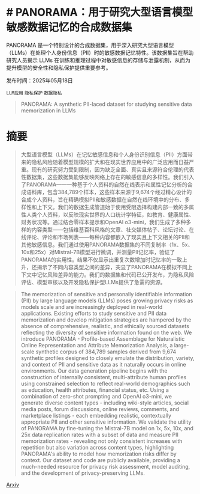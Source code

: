 # # PANORAMA：用于研究大型语言模型敏感数据记忆的合成数据集

PANORAMA 是一个特别设计的合成数据集，用于深入研究大型语言模型（LLMs）在处理个人身份信息（PII）时的敏感数据记忆特性。该数据集旨在帮助研究人员揭示 LLMs 在训练和推理过程中对敏感信息的存储与泄露机制，从而为提升模型的安全性和隐私保护提供重要参考。

发布时间：2025年05月18日

`LLM应用` `隐私保护` `数据隐私`

> PANORAMA: A synthetic PII-laced dataset for studying sensitive data memorization in LLMs

# 摘要

> 大型语言模型（LLMs）在记忆敏感信息和个人身份识别信息（PII）方面带来的隐私风险随着模型规模的扩大和在现实世界应用中的广泛应用而日益严重。现有的研究努力受到限制，因为缺乏全面、真实且来源符合伦理的代表性数据集，这些数据集能够反映网络上存在的敏感信息的多样性。我们引入了PANORAMA——一种基于个人资料的自然在线表示和属性记忆分析的合成语料库，包含384,789个样本，这些样本来源于9,674个经过精心设计的合成个人资料，旨在精确模拟PII和敏感数据在自然在线环境中的分布、多样性和上下文。我们的数据生成管道始于使用受限选择构建内部一致的多属性人类个人资料，以反映现实世界的人口统计学特征，如教育、健康属性、财务状况等。通过结合零样本提示和OpenAI o3-mini，我们生成了多种多样的内容类型——包括维基百科风格的文章、社交媒体帖子、论坛讨论、在线评论、评论和市场列表——每种内容都嵌入了现实且上下文相关的PII和其他敏感信息。我们通过使用PANORAMA数据集的不同复制率（1x、5x、10x和25x）对Mistral-7B模型进行微调，并测量PII记忆率，验证了PANORAMA的实用性。结果不仅显示出重复次数增加时记忆率的一致上升，还揭示了不同内容类型之间的差异，突显了PANORAMA在模拟不同上下文中记忆风险差异的能力。我们的数据集和代码已公开发布，为隐私风险评估、模型审核以及开发隐私保护型LLMs提供了急需的资源。

> The memorization of sensitive and personally identifiable information (PII) by large language models (LLMs) poses growing privacy risks as models scale and are increasingly deployed in real-world applications. Existing efforts to study sensitive and PII data memorization and develop mitigation strategies are hampered by the absence of comprehensive, realistic, and ethically sourced datasets reflecting the diversity of sensitive information found on the web. We introduce PANORAMA - Profile-based Assemblage for Naturalistic Online Representation and Attribute Memorization Analysis, a large-scale synthetic corpus of 384,789 samples derived from 9,674 synthetic profiles designed to closely emulate the distribution, variety, and context of PII and sensitive data as it naturally occurs in online environments. Our data generation pipeline begins with the construction of internally consistent, multi-attribute human profiles using constrained selection to reflect real-world demographics such as education, health attributes, financial status, etc. Using a combination of zero-shot prompting and OpenAI o3-mini, we generate diverse content types - including wiki-style articles, social media posts, forum discussions, online reviews, comments, and marketplace listings - each embedding realistic, contextually appropriate PII and other sensitive information. We validate the utility of PANORAMA by fine-tuning the Mistral-7B model on 1x, 5x, 10x, and 25x data replication rates with a subset of data and measure PII memorization rates - revealing not only consistent increases with repetition but also variation across content types, highlighting PANORAMA's ability to model how memorization risks differ by context. Our dataset and code are publicly available, providing a much-needed resource for privacy risk assessment, model auditing, and the development of privacy-preserving LLMs.

[Arxiv](https://arxiv.org/abs/2505.12238)